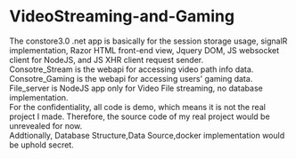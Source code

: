 # VideoStreaming-and-Gaming <br />
The constore3.0 .net app is basically for the session storage usage, signalR implementation, Razor HTML front-end view, Jquery DOM, JS websocket client for NodeJS, and JS XHR client request sender. <br />
Consotre_Stream is the webapi for accessing video path info data. <br />
Consotre_Gaming is the webapi for accessing users' gaming data.<br />
File_server is NodeJS app only for Video File streaming, no database implementation.<br />
For the confidentiality, all code is demo, which means it is not the real project I made. Therefore, the source code of my real project would be unrevealed for now.<br />
Addtionally, Database Structure,Data Source,docker implementation would be uphold secret.
